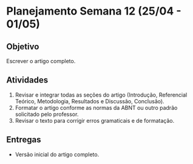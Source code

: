 # Planejamento Semana 12 (25/04 - 01/05)

## Objetivo

Escrever o artigo completo.

## Atividades

1. Revisar e integrar todas as seções do artigo (Introdução, Referencial Teórico, Metodologia, Resultados e Discussão, Conclusão).
2. Formatar o artigo conforme as normas da ABNT ou outro padrão solicitado pelo professor.
3. Revisar o texto para corrigir erros gramaticais e de formatação.

## Entregas

- Versão inicial do artigo completo.
